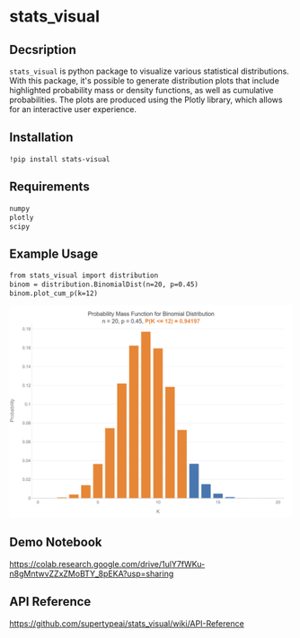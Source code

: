 # stats_visual

## Decsription
`stats_visual` is python package to visualize various statistical distributions. With this package, it's possible to generate distribution plots that include highlighted probability mass or density functions, as well as cumulative probabilities. The plots are produced using the Plotly library, which allows for an interactive user experience.

## Installation
```
!pip install stats-visual
```

## Requirements
```
numpy  
plotly  
scipy
```

## Example Usage  
```
from stats_visual import distribution
binom = distribution.BinomialDist(n=20, p=0.45)
binom.plot_cum_p(k=12)
```
<img src="https://github.com/supertypeai/stats_visual/blob/master/images/binomial_cum_p.png" alt="drawing" width="800"/>

## Demo Notebook
https://colab.research.google.com/drive/1ulY7fWKu-n8gMntwvZZxZMoBTY_8pEKA?usp=sharing

## API Reference
https://github.com/supertypeai/stats_visual/wiki/API-Reference
